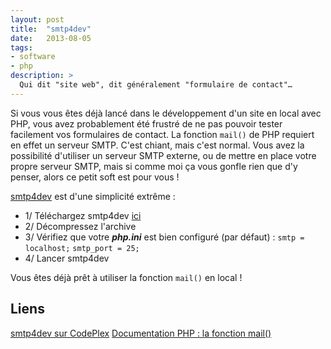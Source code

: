 ```yaml
---
layout: post
title:  "smtp4dev"
date:   2013-08-05
tags:
- software
- php
description: >
  Qui dit "site web", dit généralement "formulaire de contact"…
---
```


Si vous vous êtes déjà lancé dans le développement d'un site en local avec PHP, vous avez probablement été frustré de ne pas pouvoir tester facilement vos formulaires de contact. La fonction `mail()` de PHP requiert en effet un serveur SMTP. C'est chiant, mais c'est normal.
Vous avez la possibilité d'utiliser un serveur SMTP externe, ou de mettre en place votre propre serveur SMTP, mais si comme moi ça vous gonfle rien que d'y penser, alors ce petit soft est pour vous !

[smtp4dev](https://smtp4dev.codeplex.com/) est d'une simplicité extrême :

* 1/ Téléchargez smtp4dev [ici](https://smtp4dev.codeplex.com/)
* 2/ Décompressez l'archive
* 3/ Vérifiez que votre ***php.ini*** est bien configuré (par défaut) :
`smtp = localhost;`
`smtp_port = 25;`
* 4/ Lancer smtp4dev

Vous êtes déjà prêt à utiliser la fonction `mail()` en local !

## Liens
[smtp4dev sur CodePlex](https://smtp4dev.codeplex.com/)
[Documentation PHP : la fonction mail()](https://php.net/manual/fr/function.mail.php)
